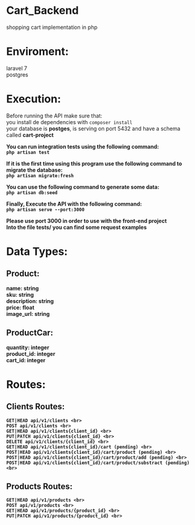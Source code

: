 # Cart_Backend

shopping cart implementation in php

# Enviroment:

laravel 7<br>
postgres <br>

# Execution:

Before running the API make sure that: <br>
you install de dependencies with `composer install` <br>
your database is <b>postges</b>, is serving on port 5432 and have a schema called <b>cart-project<b><br>

You can run integration tests using the following command: <br>
`php artisan test` <br>

If it is the first time using this program use the following command to migrate the database: <br>
`php artisan migrate:fresh` <br>

You can use the following command to generate some data: <br>
`php artisan db:seed`<br>

Finally, Execute the API with the following command:<br>
`php artisan serve --port:3000`<br>

Please use port <b>3000</b> in order to use with the front-end project <br>
Into the file tests/ you can find some request examples

# Data Types:

## Product:

name: string<br>
sku: string<br>
description: string<br>
price: float<br>
image_url: string<br>

## ProductCar:

quantity: integer<br>
product_id: integer<br>
cart_id: integer<br>

# Routes:

## Clients Routes:

    GET|HEAD api/v1/clients <br>
    POST api/v1/clients <br>
    GET|HEAD api/v1/clients{client_id} <br>
    PUT|PATCH api/v1/clients{client_id} <br>
    DELETE api/v1/clients/{client_id} <br>
    GET|HEAD api/v1/clients{client_id}/cart (pending) <br> 
    POST|HEAD api/v1/clients{client_id}/cart/product (pending) <br> 
    POST|HEAD api/v1/clients{client_id}/cart/product/add (pending) <br> 
    POST|HEAD api/v1/clients{client_id}/cart/product/substract (pending) <br> 


## Products Routes:

    GET|HEAD api/v1/products <br>
    POST api/v1/products <br>
    GET|HEAD api/v1/products/{product_id} <br>
    PUT|PATCH api/v1/products/{product_id} <br>
